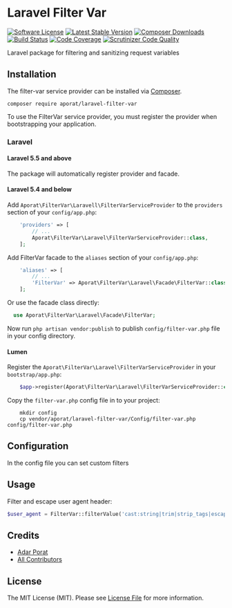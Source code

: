 # Laravel Filter Var

[![Software License][ico-license]](LICENSE)
[![Latest Stable Version](https://poser.pugx.org/aporat/laravel-filter-var/version.png)](https://packagist.org/packages/aporat/laravel-filter-var)
[![Composer Downloads](https://poser.pugx.org/aporat/laravel-filter-var/d/total.png)](https://packagist.org/packages/aporat/laravel-filter-var)
[![Build Status](https://github.com/aporat/laravel-filter-var/workflows/Tests/badge.svg)](https://github.com/aporat/laravel-filter-var/actions)
[![Code Coverage](https://scrutinizer-ci.com/g/aporat/laravel-filter-var/badges/coverage.png?b=master)](https://scrutinizer-ci.com/g/aporat/laravel-filter-var/?branch=master)
[![Scrutinizer Code Quality](https://scrutinizer-ci.com/g/aporat/laravel-filter-var/badges/quality-score.png?b=master)](https://scrutinizer-ci.com/g/aporat/laravel-filter-var/?branch=master)

Laravel package for filtering and sanitizing request variables

## Installation

The filter-var service provider can be installed via [Composer](https://getcomposer.org/).

```
composer require aporat/laravel-filter-var
```

To use the FilterVar service provider, you must register the provider when bootstrapping your application.

### Laravel

#### Laravel 5.5 and above

The package will automatically register provider and facade.

#### Laravel 5.4 and below

Add `Aporat\FilterVar\Laravell\FilterVarServiceProvider` to the `providers` section of your `config/app.php`:

```php
    'providers' => [
        // ...
        Aporat\FilterVar\Laravel\FilterVarServiceProvider::class,
    ];
```

Add FilterVar facade to the `aliases` section of your `config/app.php`:

```php
    'aliases' => [
        // ...
        'FilterVar' => Aporat\FilterVar\Laravel\Facade\FilterVar::class,
    ];
```

Or use the facade class directly:

```php
  use Aporat\FilterVar\Laravel\Facade\FilterVar;
```

Now run `php artisan vendor:publish` to publish `config/filter-var.php` file in your config directory.

#### Lumen

Register the `Aporat\FilterVar\Laravel\FilterVarServiceProvider` in your `bootstrap/app.php`:

```php
    $app->register(Aporat\FilterVar\Laravel\FilterVarServiceProvider::class);
```

Copy the `filter-var.php` config file in to your project:

```
    mkdir config
    cp vendor/aporat/laravel-filter-var/Config/filter-var.php config/filter-var.php
```


## Configuration

In the config file you can set custom filters

## Usage

Filter and escape user agent header:
```php
$user_agent = FilterVar::filterValue('cast:string|trim|strip_tags|escape', $request->header('User-Agent'));
```

## Credits

- [Adar Porat][link-author]
- [All Contributors][link-contributors]

## License

The MIT License (MIT). Please see [License File](LICENSE) for more information.

[ico-version]: https://img.shields.io/packagist/v/aporat/laravel-filter-var.svg?style=flat-square
[ico-license]: https://img.shields.io/badge/license-MIT-brightgreen.svg?style=flat-square
[ico-build]: https://img.shields.io/travis/aporat/laravel-filter-var/master.svg?style=flat-square
[ico-scrutinizer]: https://img.shields.io/scrutinizer/coverage/g/aporat/laravel-filter-var.svg?style=flat-square
[ico-code-quality]: https://img.shields.io/scrutinizer/g/aporat/laravel-filter-var.svg?style=flat-square
[ico-downloads]: https://img.shields.io/packagist/dt/aporat/laravel-filter-var.svg?style=flat-square

[link-packagist]: https://packagist.org/packages/aporat/laravel-filter-var
[link-travis]: https://travis-ci.org/aporat/laravel-filter-var
[link-scrutinizer]: https://scrutinizer-ci.com/g/aporat/laravel-filter-var/code-structure
[link-code-quality]: https://scrutinizer-ci.com/g/aporat/laravel-filter-var
[link-downloads]: https://packagist.org/packages/aporat/laravel-filter-var
[link-author]: https://github.com/aporat
[link-contributors]: ../../contributors
